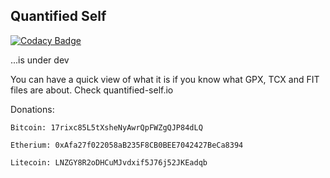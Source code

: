 Quantified Self
--------------- 

[![Codacy Badge](https://api.codacy.com/project/badge/Grade/dff75c30d91a4aa5b400b1ef17b54623)](https://app.codacy.com/app/jimmykane/quantified-self?utm_source=github.com&utm_medium=referral&utm_content=jimmykane/quantified-self&utm_campaign=badger)

...is under dev

You can have a quick view of what it is if you know what GPX, TCX and FIT
files are about. 
Check quantified-self.io

Donations: <br/>

    Bitcoin: 17rixc85L5tXsheNyAwrQpFWZgQJP84dLQ

    Etherium: 0xAfa27f022058aB235F8CB0BEE7042427BeCa8394

    Litecoin: LNZGY8R2oDHCuMJvdxif5J76j52JKEadqb

